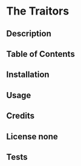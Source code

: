 
# The Traitors

## Description 
## Table of Contents
## Installation
## Usage
## Credits
## License none
## Tests
